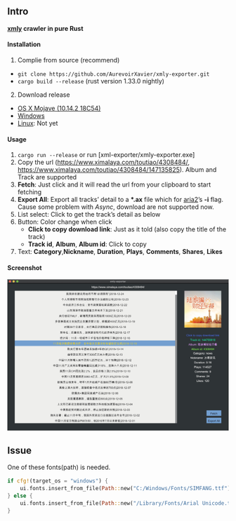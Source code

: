 ## Intro

**[xmly](https://www.ximalaya.com) crawler in pure Rust**

#### Installation

1.  Complie from source (recommend)
   - `git clone https://github.com/AurevoirXavier/xmly-exporter.git`
   - `cargo build --release` (rust version 1.33.0 nightly)
2.  Download release
   - [OS X Mojave (10.14.2 18C54)](https://github.com/AurevoirXavier/xmly-exporter/releases/download/1.0/xmly-exporter)
   - [Windows](https://github.com/AurevoirXavier/xmly-exporter/releases/download/1.0/xmly-exporter.exe)
   - [Linux](#): Not yet

#### Usage

1. `cargo run --release` or run [xml-exporter/xmly-exporter.exe]
2. Copy the url (https://www.ximalaya.com/toutiao/4308484/, https://www.ximalaya.com/toutiao/4308484/147135825). Album and Track are supported
3. **Fetch**: Just click and it will read the url from your clipboard to start fetching
4. **Export All**: Export all tracks’ detail to a **\*.ax** file which for [aria2](https://aria2.github.io)’s **-i** flag. Cause some problem with *Async*, download are not supported now.
5. List select: Click to get the track’s detail as below
6. Button: Color change when click
   - **Click to copy download link**: Just as it told (also copy the title of the track)
   - **Track id**, **Album**, **Album id**: Click to copy
7. Text: **Category**,**Nickname**, **Duration**, **Plays**, **Comments**, **Shares**, **Likes**

#### Screenshot

![screenshot](demo.png)

## Issue

One of these fonts(path) is needed.

```rust
if cfg!(target_os = "windows") {
    ui.fonts.insert_from_file(Path::new("C:/Windows/Fonts/SIMFANG.ttf")).unwrap();
} else {
    ui.fonts.insert_from_file(Path::new("/Library/Fonts/Arial Unicode.ttf")).unwrap();
}
```
